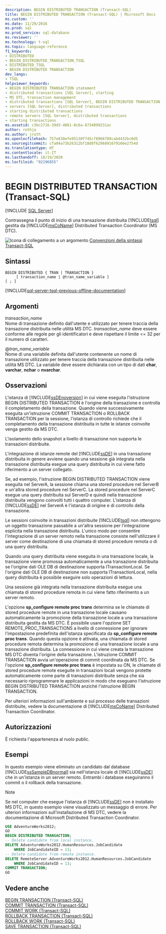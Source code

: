 ```yaml
---
description: BEGIN DISTRIBUTED TRANSACTION (Transact-SQL)
title: BEGIN DISTRIBUTED TRANSACTION (Transact-SQL) | Microsoft Docs
ms.custom: ''
ms.date: 11/29/2016
ms.prod: sql
ms.prod_service: sql-database
ms.reviewer: ''
ms.technology: t-sql
ms.topic: language-reference
f1_keywords:
- DISTRIBUTED
- BEGIN_DISTRIBUTED_TRANSACTION_TSQL
- DISTRIBUTED_TSQL
- BEGIN DISTRIBUTED TRANSACTION
dev_langs:
- TSQL
helpviewer_keywords:
- BEGIN DISTRIBUTED TRANSACTION statement
- distributed transactions [SQL Server], starting
- MS DTC, transaction management
- distributed transactions [SQL Server], BEGIN DISTRIBUTED TRANSACTION statement
- servers [SQL Server], distributed transactions
- starting distributed transactions
- remote servers [SQL Server], distributed transactions
- starting transactions
ms.assetid: c3bc2716-39d3-4061-8c6a-8734899231ac
author: rothja
ms.author: jroth
ms.openlocfilehash: 757e838efe95130f745cf8966789cab4432bc0d5
ms.sourcegitcommit: cfa04a73b26312bf18d8f6296891679166e2754d
ms.translationtype: HT
ms.contentlocale: it-IT
ms.lasthandoff: 10/19/2020
ms.locfileid: "92196855"
---
```

# <a name="begin-distributed-transaction-transact-sql"></a>BEGIN DISTRIBUTED TRANSACTION (Transact-SQL)
[!INCLUDE [SQL Server](../../includes/applies-to-version/sqlserver.md)]

  Contrassegna il punto di inizio di una transazione distribuita [!INCLUDE[tsql](../../includes/tsql-md.md)] gestita da [!INCLUDE[msCoName](../../includes/msconame-md.md)] Distributed Transaction Coordinator (MS DTC).  
    
  
 ![Icona di collegamento a un argomento](../../database-engine/configure-windows/media/topic-link.gif "Icona di collegamento a un argomento") [Convenzioni della sintassi Transact-SQL](../../t-sql/language-elements/transact-sql-syntax-conventions-transact-sql.md)  
  
## <a name="syntax"></a>Sintassi  
  
```syntaxsql
BEGIN DISTRIBUTED { TRAN | TRANSACTION }   
     [ transaction_name | @tran_name_variable ]   
[ ; ]  
```  
  
[!INCLUDE[sql-server-tsql-previous-offline-documentation](../../includes/sql-server-tsql-previous-offline-documentation.md)]

## <a name="arguments"></a>Argomenti
 *transaction_name*  
 Nome di transazione definito dall'utente e utilizzato per tenere traccia della transazione distribuita nelle utilità MS DTC. *transaction_name* deve essere conforme alle regole per gli identificatori e deve rispettare il limite \<= 32 per il numero di caratteri.  
  
 @*tran_name_variable*  
 Nome di una variabile definita dall'utente contenente un nome di transazione utilizzato per tenere traccia della transazione distribuita nelle utilità MS DTC. La variabile deve essere dichiarata con un tipo di dati **char**, **varchar**, **nchar** o **nvarchar**.  
  
## <a name="remarks"></a>Osservazioni  
 L'istanza di [!INCLUDE[ssDEnoversion](../../includes/ssdenoversion-md.md)] in cui viene eseguita l'istruzione BEGIN DISTRIBUTED TRANSACTION è l'origine della transazione e controlla il completamento della transazione. Quando viene successivamente eseguita un'istruzione COMMIT TRANSACTION o ROLLBACK TRANSACTION per la sessione, l'istanza di controllo richiede che il completamento della transazione distribuita in tutte le istanze coinvolte venga gestito da MS DTC.  
  
 L'isolamento dello snapshot a livello di transazione non supporta le transazioni distribuite.  
  
 L'integrazione di istanze remote del [!INCLUDE[ssDE](../../includes/ssde-md.md)] in una transazione distribuita in genere avviene quando una sessione già integrata nella transazione distribuita esegue una query distribuita in cui viene fatto riferimento a un server collegato.  
  
 Se, ad esempio, l'istruzione BEGIN DISTRIBUTED TRANSACTION viene eseguita nel ServerA, la sessione chiama una stored procedure nel ServerB e un'altra stored procedure nel ServerC. La stored procedure nel ServerC esegue una query distribuita sul ServerD e quindi nella transazione distribuita vengono coinvolti tutti i quattro computer. L'istanza di [!INCLUDE[ssDE](../../includes/ssde-md.md)] nel ServerA è l'istanza di origine e di controllo della transazione.  
  
 Le sessioni coinvolte in transazioni distribuite [!INCLUDE[tsql](../../includes/tsql-md.md)] non ottengono un oggetto transazione passabile a un'altra sessione per l'integrazione esplicita nella transazione distribuita. L'unico modo per consentire l'integrazione di un server remoto nella transazione consiste nell'utilizzare il server come destinazione di una chiamata di stored procedure remota o di una query distribuita.  
  
 Quando una query distribuita viene eseguita in una transazione locale, la transazione viene promossa automaticamente a una transazione distribuita se l'origine dati OLE DB di destinazione supporta ITransactionLocal. Se l'origine dati OLE DB di destinazione non supporta ITransactionLocal, nella query distribuita è possibile eseguire solo operazioni di lettura.  
  
 Una sessione già integrata nella transazione distribuita esegue una chiamata di stored procedure remota in cui viene fatto riferimento a un server remoto.  
  
 L'opzione **sp_configure remote proc trans** determina se le chiamate di stored procedure remote in una transazione locale causano automaticamente la promozione della transazione locale a una transazione distribuita gestita da MS DTC. È possibile usare l'opzione SET REMOTE_PROC_TRANSACTIONS a livello di connessione per ignorare l'impostazione predefinita dell'istanza specificata da **sp_configure remote proc trans**. Quando questa opzione è attivata, una chiamata di stored procedure remota determina la promozione di una transazione locale a una transazione distribuita. La connessione in cui viene creata la transazione MS DTC diventa l'origine della transazione. L'istruzione COMMIT TRANSACTION avvia un'operazione di commit coordinata da MS DTC. Se l'opzione **sp_configure remote proc trans** è impostata su ON, le chiamate di stored procedure remote eseguite in transazioni locali vengono protette automaticamente come parte di transazioni distribuite senza che sia necessario riprogrammare le applicazioni in modo che eseguano l'istruzione BEGIN DISTRIBUTED TRANSACTION anziché l'istruzione BEGIN TRANSACTION.  
  
 Per ulteriori informazioni sull'ambiente e sul processo delle transazioni distribuite, vedere la documentazione di [!INCLUDE[msCoName](../../includes/msconame-md.md)] Distributed Transaction Coordinator.  
  
## <a name="permissions"></a>Autorizzazioni  
 È richiesta l'appartenenza al ruolo public.  
  
## <a name="examples"></a>Esempi  
 In questo esempio viene eliminato un candidato dal database [!INCLUDE[ssSampleDBnormal](../../includes/sssampledbnormal-md.md)] sia nell'istanza locale di [!INCLUDE[ssDE](../../includes/ssde-md.md)] che in un'istanza in un server remoto. Entrambi i database eseguiranno il commit o il rollback della transazione.  
  
> [!NOTE]  
>  Se nel computer che esegue l'istanza di [!INCLUDE[ssDE](../../includes/ssde-md.md)] non è installato MS DTC, in questo esempio viene visualizzato un messaggio di errore. Per ulteriori informazioni sull'installazione di MS DTC, vedere la documentazione di Microsoft Distributed Transaction Coordinator.  
  
```sql  
USE AdventureWorks2012;  
GO  
BEGIN DISTRIBUTED TRANSACTION;  
-- Delete candidate from local instance.  
DELETE AdventureWorks2012.HumanResources.JobCandidate  
    WHERE JobCandidateID = 13;  
-- Delete candidate from remote instance.  
DELETE RemoteServer.AdventureWorks2012.HumanResources.JobCandidate  
    WHERE JobCandidateID = 13;  
COMMIT TRANSACTION;  
GO  
```  
  
## <a name="see-also"></a>Vedere anche  
 [BEGIN TRANSACTION &#40;Transact-SQL&#41;](../../t-sql/language-elements/begin-transaction-transact-sql.md)   
 [COMMIT TRANSACTION &#40;Transact-SQL&#41;](../../t-sql/language-elements/commit-transaction-transact-sql.md)   
 [COMMIT WORK &#40;Transact-SQL&#41;](../../t-sql/language-elements/commit-work-transact-sql.md)   
 [ROLLBACK TRANSACTION &#40;Transact-SQL&#41;](../../t-sql/language-elements/rollback-transaction-transact-sql.md)   
 [ROLLBACK WORK &#40;Transact-SQL&#41;](../../t-sql/language-elements/rollback-work-transact-sql.md)   
 [SAVE TRANSACTION &#40;Transact-SQL&#41;](../../t-sql/language-elements/save-transaction-transact-sql.md)  
  
  
